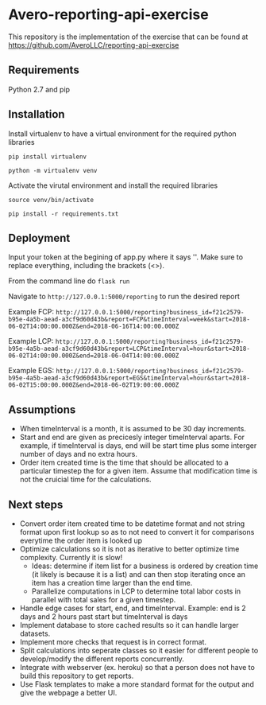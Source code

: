 # Avero-reporting-api-exercise

This repository is the implementation of the exercise that can be found at https://github.com/AveroLLC/reporting-api-exercise


## Requirements
Python 2.7 and pip

## Installation
Install virtualenv to have a virtual environment for the required python libraries

`pip install virtualenv`

`python -m virtualenv venv`

Activate the virutal environment and install the required libraries

`source venv/bin/activate`

`pip install -r requirements.txt`

## Deployment 
Input your token at the begining of app.py where it says '<INSERT TOKEN HERE>'. Make sure to replace everything, including the brackets (<>).

From the command line do `flask run`

Navigate to `http://127.0.0.1:5000/reporting` to run the desired report

Example FCP: `http://127.0.0.1:5000/reporting?business_id=f21c2579-b95e-4a5b-aead-a3cf9d60d43b&report=FCP&timeInterval=week&start=2018-06-02T14:00:00.000Z&end=2018-06-16T14:00:00.000Z`

Example LCP: `http://127.0.0.1:5000/reporting?business_id=f21c2579-b95e-4a5b-aead-a3cf9d60d43b&report=LCP&timeInterval=hour&start=2018-06-02T14:00:00.000Z&end=2018-06-04T14:00:00.000Z`

Example EGS: `http://127.0.0.1:5000/reporting?business_id=f21c2579-b95e-4a5b-aead-a3cf9d60d43b&report=EGS&timeInterval=hour&start=2018-06-02T15:00:00.000Z&end=2018-06-02T19:00:00.000Z`


## Assumptions 
* When timeInterval is a month, it is assumed to be 30 day increments.
* Start and end are given as precicesly integer timeInterval aparts. For example, if timeInterval is days, end will be start time plus some interger number of days and no extra hours. 
* Order item created time is the time that should be allocated to a particular timestep the for a given item. Assume that modification time is not the cruicial time for the calculations.

## Next steps
* Convert order item created time to be datetime format and not string format upon first lookup so as to not need to convert it for comparisons everytime the order item is looked up
* Optimize calculations so it is not as iterative to better optimize time complexity. Currently it is slow!
	* Ideas: determine if item list for a business is ordered by creation time (it likely is because it is a list) and can then stop iterating once an item has a creation time larger than the end time.
	* Parallelize computations in LCP to determine total labor costs in parallel with total sales for a given timestep.  
* Handle edge cases for start, end, and timeInterval. Example: end is 2 days and 2 hours past start but timeInterval is days
* Implement database to store cached results so it can handle larger datasets.
* Implement more checks that request is in correct format.
* Split calculations into seperate classes so it easier for different people to develop/modify the different reports concurrently. 
* Integrate with webserver (ex. heroku) so that a person does not have to build this repository to get reports. 
* Use Flask templates to make a more standard format for the output and give the webpage a better UI. 